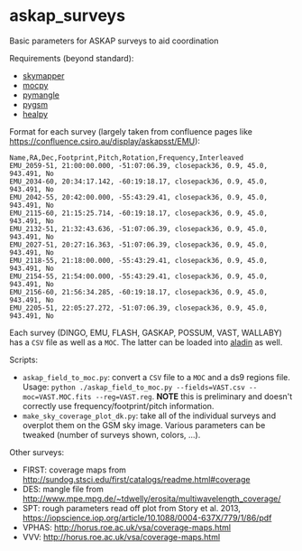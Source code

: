 # askap_surveys
Basic parameters for ASKAP surveys to aid coordination

Requirements (beyond standard):
* [skymapper](https://github.com/pmelchior/skymapper)
* [mocpy](https://cds-astro.github.io/mocpy/)
* [pymangle](https://github.com/esheldon/pymangle)
* [pygsm](https://github.com/telegraphic/PyGSM)
* [healpy](https://healpy.readthedocs.io)

Format for each survey (largely taken from confluence pages like https://confluence.csiro.au/display/askapsst/EMU):

```
Name,RA,Dec,Footprint,Pitch,Rotation,Frequency,Interleaved
EMU_2059-51, 21:00:00.000, -51:07:06.39, closepack36, 0.9, 45.0, 943.491, No
EMU_2034-60, 20:34:17.142, -60:19:18.17, closepack36, 0.9, 45.0, 943.491, No
EMU_2042-55, 20:42:00.000, -55:43:29.41, closepack36, 0.9, 45.0, 943.491, No
EMU_2115-60, 21:15:25.714, -60:19:18.17, closepack36, 0.9, 45.0, 943.491, No
EMU_2132-51, 21:32:43.636, -51:07:06.39, closepack36, 0.9, 45.0, 943.491, No
EMU_2027-51, 20:27:16.363, -51:07:06.39, closepack36, 0.9, 45.0, 943.491, No
EMU_2118-55, 21:18:00.000, -55:43:29.41, closepack36, 0.9, 45.0, 943.491, No
EMU_2154-55, 21:54:00.000, -55:43:29.41, closepack36, 0.9, 45.0, 943.491, No
EMU_2156-60, 21:56:34.285, -60:19:18.17, closepack36, 0.9, 45.0, 943.491, No
EMU_2205-51, 22:05:27.272, -51:07:06.39, closepack36, 0.9, 45.0, 943.491, No
```

Each survey (DINGO, EMU, FLASH, GASKAP, POSSUM, VAST, WALLABY) has a `CSV` file as well as a `MOC`.  The latter can be loaded into [aladin](https://aladin.u-strasbg.fr) as well.

Scripts:
* `askap_field_to_moc.py`: convert a `CSV` file to a `MOC` and a ds9 regions file.  Usage: `python ./askap_field_to_moc.py --fields=VAST.csv --moc=VAST.MOC.fits --reg=VAST.reg`.  **NOTE** this is preliminary and doesn't correctly use frequency/footprint/pitch information.
* `make_sky_coverage_plot_dk.py`: take all of the individual surveys and overplot them on the GSM sky image.  Various parameters can be tweaked (number of surveys shown, colors, ...).


Other surveys:
* FIRST: coverage maps from http://sundog.stsci.edu/first/catalogs/readme.html#coverage
* DES: mangle file from http://www.mpe.mpg.de/~tdwelly/erosita/multiwavelength_coverage/
* SPT: rough parameters read off plot from Story et al. 2013, https://iopscience.iop.org/article/10.1088/0004-637X/779/1/86/pdf
* VPHAS: http://horus.roe.ac.uk/vsa/coverage-maps.html
* VVV: http://horus.roe.ac.uk/vsa/coverage-maps.html
